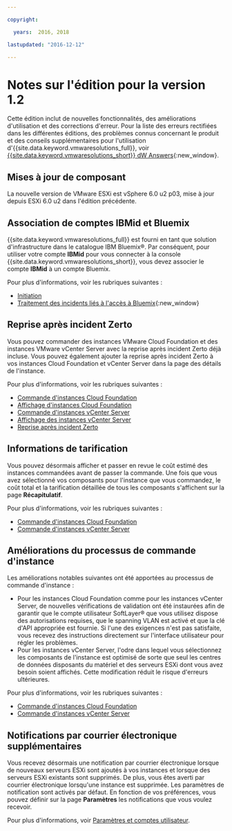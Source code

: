 ```yaml
---

copyright:

  years:  2016, 2018

lastupdated: "2016-12-12"

---
```


# Notes sur l'édition pour la version 1.2

Cette édition inclut de nouvelles fonctionnalités, des améliorations d'utilisation et des corrections d'erreur. Pour la liste des erreurs rectifiées dans les différentes éditions, des problèmes connus concernant le produit et des conseils supplémentaires pour l'utilisation d'{{site.data.keyword.vmwaresolutions_full}}, voir [{{site.data.keyword.vmwaresolutions_short}} dW Answers](https://developer.ibm.com/answers/topics/cloudvmw/){:new_window}.

## Mises à jour de composant

La nouvelle version de VMware ESXi est vSphere 6.0 u2 p03, mise à jour depuis ESXi 6.0 u2 dans l'édition précédente.

## Association de comptes IBMid et Bluemix

{{site.data.keyword.vmwaresolutions_full}} est fourni en tant que solution d'infrastructure dans le catalogue IBM Bluemix®. Par conséquent, pour utiliser votre compte **IBMid** pour vous connecter à la console {{site.data.keyword.vmwaresolutions_short}}, vous devez associer le compte **IBMid** à un compte Bluemix.

Pour plus d'informations, voir les rubriques suivantes :
* [Initiation](../index.html)
* [Traitement des incidents liés à l'accès à Bluemix](https://console.bluemix.net/docs/troubleshoot/ts_accessing.html){:new_window}

## Reprise après incident Zerto

Vous pouvez commander des instances VMware Cloud Foundation et des instances VMware vCenter Server avec la reprise après incident Zerto déjà incluse. Vous pouvez également ajouter la reprise après incident Zerto à vos instances Cloud Foundation et vCenter Server dans la page des détails de l'instance.

Pour plus d'informations, voir les rubriques suivantes :
* [Commande d'instances Cloud Foundation](../sddc/sd_orderinginstance.html)
* [Affichage d'instances Cloud Foundation](../sddc/sd_viewinginstances.html)
* [Commande d'instances vCenter Server](../vcenter/vc_orderinginstance.html)
* [Affichage des instances vCenter Server](../vcenter/vc_viewinginstances.html)
* [Reprise après incident Zerto](../services/addingzertodr.html)

## Informations de tarification

Vous pouvez désormais afficher et passer en revue le coût estimé des instances commandées avant de passer la commande. Une fois que vous avez sélectionné vos composants pour l'instance que vous commandez, le coût total et la tarification détaillée de tous les composants s'affichent sur la page **Récapitulatif**.

Pour plus d'informations, voir les rubriques suivantes :
* [Commande d'instances Cloud Foundation](../sddc/sd_orderinginstance.html)
* [Commande d'instances vCenter Server](../vcenter/vc_orderinginstance.html)

## Améliorations du processus de commande d'instance

Les améliorations notables suivantes ont été apportées au processus de commande d'instance :
* Pour les instances Cloud Foundation comme pour les instances vCenter Server, de nouvelles vérifications de validation ont été instaurées afin de garantir que le compte utilisateur SoftLayer® que vous utilisez dispose des autorisations requises, que le spanning VLAN est activé et que la clé d'API appropriée est fournie. Si l'une des exigences n'est pas satisfaite, vous recevez des instructions directement sur l'interface utilisateur pour régler les problèmes.
*  Pour les instances vCenter Server, l'odre dans lequel vous sélectionnez les composants de l'instance est optimisé de sorte que seul les centres de données disposants du matériel et des serveurs ESXi dont vous avez besoin soient affichés. Cette modification réduit le risque d'erreurs ultérieures.

Pour plus d'informations, voir les rubriques suivantes :
* [Commande d'instances Cloud Foundation](../sddc/sd_orderinginstance.html)
* [Commande d'instances vCenter Server](../vcenter/vc_orderinginstance.html)

## Notifications par courrier électronique supplémentaires

Vous recevez désormais une notification par courrier électronique lorsque de nouveaux serveurs ESXi sont ajoutés à vos instances et lorsque des serveurs ESXi existants sont supprimés. De plus, vous êtes averti par courrier électronique lorsqu'une instance est supprimée. Les paramètres de notification sont activés par défaut. En fonction de vos préférences, vous pouvez définir sur la page **Paramètres** les notifications que vous voulez recevoir.

Pour plus d'informations, voir [Paramètres et comptes utilisateur](useraccount.html).
